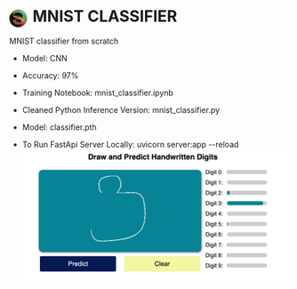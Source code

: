 # <img src="/static/favicon.png" alt="Logo" style="float: left; margin-right: 10px; border-radius:100%;margin-top:5px" />  MNIST CLASSIFIER
MNIST classifier from scratch
* Model: CNN
* Accuracy: 97%

* Training Notebook: mnist_classifier.ipynb
* Cleaned Python Inference Version: mnist_classifier.py

* Model: classifier.pth

* To Run FastApi Server Locally: uvicorn server:app --reload
![site_screenshot](/static/site_screenshot.png)